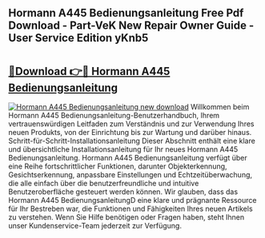 ## Hormann A445 Bedienungsanleitung Free Pdf Download - Part-VeK New Repair Owner Guide - User Service Edition yKnb5

# <h2><a href="http://df5lrw.blite.top/?on=Hormann+A445+Bedienungsanleitung">🔗Download 👉🔴 Hormann A445 Bedienungsanleitung</a></h2>

[![Hormann A445 Bedienungsanleitung new download](https://i.imgur.com/lujVjoI.png)](http://df5lrw.blite.top/?on=Hormann+A445+Bedienungsanleitung)
Willkommen beim Hormann A445 Bedienungsanleitung-Benutzerhandbuch, Ihrem vertrauenswürdigen Leitfaden zum Verständnis und zur Verwendung Ihres neuen Produkts, von der Einrichtung bis zur Wartung und darüber hinaus. Schritt-für-Schritt-Installationsanleitung Dieser Abschnitt enthält eine klare und übersichtliche Installationsanleitung für Ihr neues Hormann A445 Bedienungsanleitung. Hormann A445 Bedienungsanleitung verfügt über eine Reihe fortschrittlicher Funktionen, darunter Objekterkennung, Gesichtserkennung, anpassbare Einstellungen und Echtzeitüberwachung, die alle einfach über die benutzerfreundliche und intuitive Benutzeroberfläche gesteuert werden können. Wir glauben, dass das Hormann A445 BedienungsanleitungD eine klare und prägnante Ressource für Ihr Bestreben war, die Funktionen und Fähigkeiten Ihres neuen Artikels zu verstehen. Wenn Sie Hilfe benötigen oder Fragen haben, steht Ihnen unser Kundenservice-Team jederzeit zur Verfügung.
